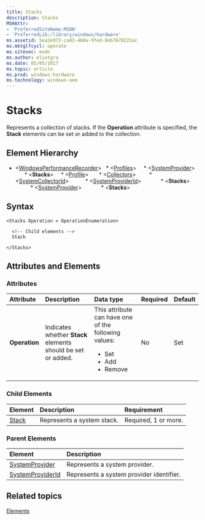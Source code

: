 ```yaml
---
title: Stacks
description: Stacks
MSHAttr:
- 'PreferredSiteName:MSDN'
- 'PreferredLib:/library/windows/hardware'
ms.assetid: 5ea2e972-ca03-460a-9fed-8eb7670221ac
ms.mktglfcycl: operate
ms.sitesec: msdn
ms.author: eliotgra
ms.date: 05/05/2017
ms.topic: article
ms.prod: windows-hardware
ms.technology: windows-oem
---
```



# Stacks

Represents a collection of stacks. If the **Operation** attribute is specified, the **Stack** elements can be set or added to the collection.


## Element Hierarchy

* \<[WindowsPerformanceRecorder](windowsperformancerecorder.md)\>
  * \<[Profiles](profiles.md)\>
    * \<[SystemProvider](systemprovider.md)\>
      * \<**Stacks**\>
    * \<[Profile](profile-wpr.md)\>
      * \<[Collectors](collectors.md)\>
        * \<[SystemCollectorId](systemcollectorid.md)\>
          * \<[SystemProviderId](systemproviderid.md)\>
            * \<**Stacks**\>
          * \<[SystemProvider](systemprovider.md)\>
            * \<**Stacks**\>


## Syntax

```
<Stacks Operation = OperationEnumeration>

  <!-- Child elements -->
  Stack

</Stacks>
```


## Attributes and Elements


### Attributes

| Attribute     | Description                                                  | Data type                                                                                                 | Required | Default |
| :------------ | :----------------------------------------------------------- | :-------------------------------------------------------------------------------------------------------- | :------- | :------ |
| **Operation** | Indicates whether **Stack** elements should be set or added. | This attribute can have one of the following values: <ul> <li>Set</li> <li>Add</li> <li>Remove</li> </ul> | No       | Set     |


### Child Elements

| Element               | Description                | Requirement          |
| :-------------------- | :------------------------- | :------------------- |
| [Stack](stack-wpa.md) | Represents a system stack. | Required, 1 or more. |


### Parent Elements

| Element                                 | Description                              |
| :-------------------------------------- | :--------------------------------------- |
| [SystemProvider](systemprovider.md)     | Represents a system provider.            |
| [SystemProviderId](systemproviderid.md) | Represents a system provider identifier. |


## Related topics

[Elements](elements.md)

